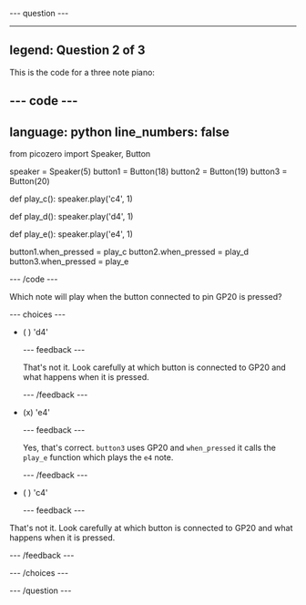 
--- question ---

---
legend: Question 2 of 3
---

This is the code for a three note piano:

--- code ---
---
language: python
line_numbers: false
---
from picozero import Speaker, Button

speaker = Speaker(5)
button1 = Button(18)
button2 = Button(19)
button3 = Button(20)

def play_c():
    speaker.play('c4', 1)
    
def play_d():
    speaker.play('d4', 1)
    
def play_e():
    speaker.play('e4', 1)
    
button1.when_pressed = play_c
button2.when_pressed = play_d
button3.when_pressed = play_e

--- /code ---

Which note will play when the button connected to pin GP20 is pressed?

--- choices ---

- ( ) 'd4'

  --- feedback ---

  That's not it. Look carefully at which button is connected to GP20 and what happens when it is pressed. 

  --- /feedback ---

- (x) 'e4'

  --- feedback ---

  Yes, that's correct. `button3` uses GP20 and `when_pressed` it calls the `play_e` function which plays the `e4` note. 

  --- /feedback ---

- ( ) 'c4'

  --- feedback ---
  
That's not it. Look carefully at which button is connected to GP20 and what happens when it is pressed. 

  --- /feedback ---

--- /choices ---

--- /question ---
